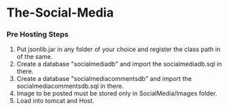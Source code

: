 # The-Social-Media
### Pre Hosting Steps
1. Put jsonlib.jar in any folder of your choice and register the class path in of the same.
2. Create a database "socialmediadb" and import the socialmediadb.sql in there.
3. Create a database "socialmediacommentsdb" and import the socialmediacommentsdb.sql in there.
4. Image to be posted must be stored only in SocialMedia/Images folder.
5. Load into tomcat and Host.
